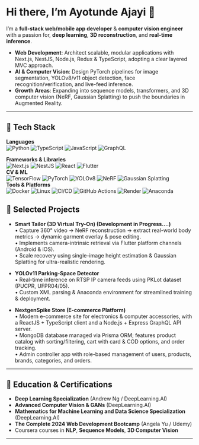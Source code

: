# Hi there, I’m Ayotunde Ajayi 👋
I’m a **full-stack web/mobile app developer** & **computer vision engineer** with a passion for, **deep learning**, **3D reconstruction**, and **real-time inference**.

- **Web Development**: Architect scalable, modular applications with Next.js, NestJS, Node.js, Redux & TypeScript, adopting a clear layered MVC approach.  
- **AI & Computer Vision**: Design PyTorch pipelines for image segmentation, YOLOv8/v11 object detection, face recognition/verification, and live-feed inference.  
- **Growth Areas**: Expanding into sequence models, transformers, and 3D computer vision (NeRF, Gaussian Splatting) to push the boundaries in Augmented Reality.

---

## 🚀 Tech Stack
**Languages**  
![Python](https://img.shields.io/badge/-Python-3776AB?logo=python&logoColor=white)  ![TypeScript](https://img.shields.io/badge/-TypeScript-3178C6?logo=typescript&logoColor=white)  ![JavaScript](https://img.shields.io/badge/-JavaScript-F7DF1E?logo=javascript&logoColor=black)  ![GraphQL](https://img.shields.io/badge/-GraphQL-E10098?logo=graphql&logoColor=white)

**Frameworks & Libraries**  
![Next.js](https://img.shields.io/badge/-Next.js-000000?logo=next.js&logoColor=white)  ![NestJS](https://img.shields.io/badge/-NestJS-E0234E?logo=nestjs&logoColor=white)  ![React](https://img.shields.io/badge/-React-61DAFB?logo=react&logoColor=black)  ![Flutter](https://img.shields.io/badge/-Flutter-02569B?logo=flutter&logoColor=white)  
**CV & ML**  
![TensorFlow](https://img.shields.io/badge/-TensorFlow-FF6F00?logo=tensorflow&logoColor=white)  ![PyTorch](https://img.shields.io/badge/-PyTorch-EE4C2C?logo=pytorch&logoColor=white)  ![YOLOv8](https://img.shields.io/badge/-YOLOv8-000000)  ![NeRF](https://img.shields.io/badge/-NeRF-4B8BBE)  ![Gaussian Splatting](https://img.shields.io/badge/-Gaussian%20Splatting-9B4F96)  
**Tools & Platforms**  
![Docker](https://img.shields.io/badge/-Docker-2496ED?logo=docker&logoColor=white) ![Linux](https://img.shields.io/badge/-Linux-FCC624?logo=linux&logoColor=black)  ![CI/CD](https://img.shields.io/badge/-CI%2FCD-6A4C93)  ![GitHub Actions](https://img.shields.io/badge/-GitHub_Actions-2088FF?logo=github-actions&logoColor=white)  ![Render](https://img.shields.io/badge/-Render-424242?logo=render&logoColor=white)  ![Anaconda](https://img.shields.io/badge/-Anaconda-44A833?logo=anaconda&logoColor=white)  

## 📂 Selected Projects
  - **Smart Tailor (3D Virtual Try-On) (Development in Progress....)**  
  • Capture 360° video → NeRF reconstruction → extract real-world body metrics → dynamic garment overlay & pose editing.  
  • Implements camera-intrinsic retrieval via Flutter platform channels (Android & iOS).  
  • Scale recovery using single-image height estimation & Gaussian Splatting for ultra-realistic rendering.

  - **YOLOv11 Parking-Space Detector**  
  • Real-time inference on RTSP IP camera feeds using PKLot dataset (PUCPR, UFPR04/05).  
  • Custom XML parsing & Anaconda environment for streamlined training & deployment.

  - **NextgenSpike Store (E-commerce Platform)**  
  • Modern e-commerce site for electronics & computer accessories, with a ReactJS + TypeScript client and a Node.js + Express GraphQL API server.  
  • MongoDB database managed via Prisma ORM; features product catalog with sorting/filtering, cart with card & COD options, and order tracking.  
  • Admin controller app with role-based management of users, products, brands, categories, and orders.  
---

## 🧠 Education & Certifications

- **Deep Learning Specialization** (Andrew Ng / DeepLearning.AI)  
- **Advanced Computer Vision & GANs** (DeepLearning.AI)
- **Mathematics for Machine Learning and Data Science Specialization** (DeepLearning.AI)
- **The Complete 2024 Web Development Bootcamp** (Angela Yu / Udemy)
- Coursera courses in **NLP**, **Sequence Models**, **3D Computer Vision**
---
